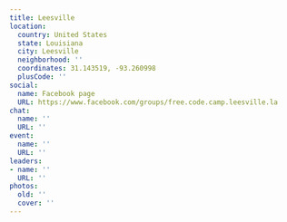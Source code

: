 ```yaml
---
title: Leesville
location:
  country: United States
  state: Louisiana
  city: Leesville
  neighborhood: ''
  coordinates: 31.143519, -93.260998
  plusCode: ''
social:
  name: Facebook page
  URL: https://www.facebook.com/groups/free.code.camp.leesville.la
chat:
  name: ''
  URL: ''
event:
  name: ''
  URL: ''
leaders:
- name: ''
  URL: ''
photos:
  old: ''
  cover: ''
---
```

